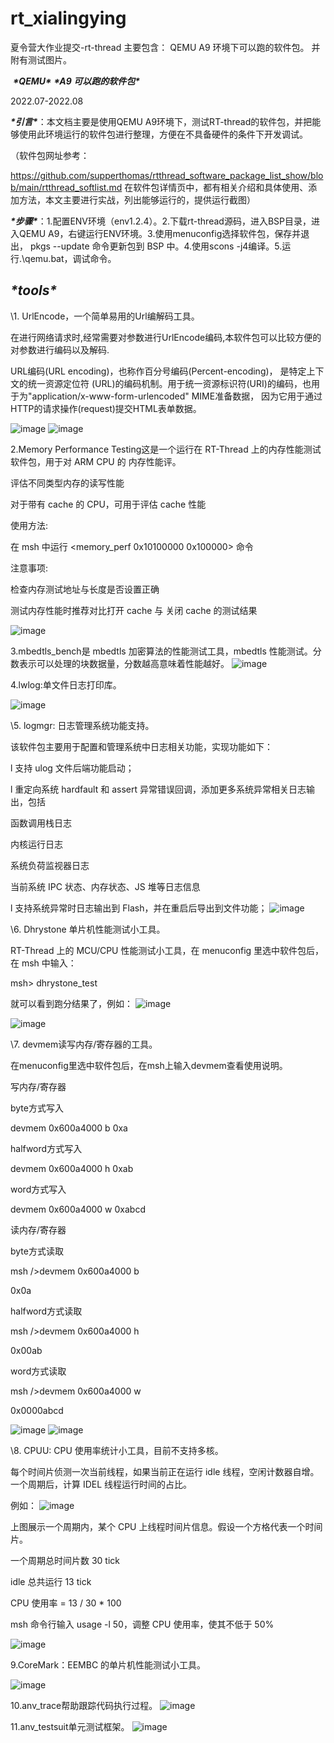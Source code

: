 # rt_xialingying

夏令营大作业提交-rt-thread
主要包含：
    QEMU A9 环境下可以跑的软件包。
    并附有测试图片。

​    ***\*QEMU\**** ***\*A9 可以跑的软件包\****

2022.07-2022.08

***\*引言\****：本文档主要是使用QEMU A9环境下，测试RT-thread的软件包，并把能够使用此环境运行的软件包进行整理，方便在不具备硬件的条件下开发调试。

（软件包网址参考：

https://github.com/supperthomas/rtthread_software_package_list_show/blob/main/rtthread_softlist.md 在软件包详情页中，都有相关介绍和具体使用、添加方法，本文主要进行实战，列出能够运行的，提供运行截图）

***\*步骤\****：1.配置ENV环境（env1.2.4）。2.下载rt-thread源码，进入BSP目录，进入QEMU A9，右键运行ENV环境。3.使用menuconfig选择软件包，保存并退出， pkgs --update 命令更新包到 BSP 中。4.使用scons -j4编译。5.运行.\qemu.bat，调试命令。

## ***\*tools\****

\1. UrlEncode，一个简单易用的Url编解码工具。

在进行网络请求时,经常需要对参数进行UrlEncode编码,本软件包可以比较方便的对参数进行编码以及解码. 

URL编码(URL encoding)，也称作百分号编码(Percent-encoding)， 是特定上下文的统一资源定位符 (URL)的编码机制。用于统一资源标识符(URI)的编码，也用于为"application/x-www-form-urlencoded" MIME准备数据， 因为它用于通过HTTP的请求操作(request)提交HTML表单数据。

![image](https://github.com/jscsd226/rt_xialingying/blob/main/IMG/11.jpg)
![image](https://github.com/jscsd226/rt_xialingying/blob/main/IMG/12.jpg)

2.Memory Performance Testing这是一个运行在 RT-Thread 上的内存性能测试软件包，用于对 ARM CPU 的 内存性能评。

评估不同类型内存的读写性能

对于带有 cache 的 CPU，可用于评估 cache 性能

使用方法: 

在 msh 中运行 <memory_perf 0x10100000 0x100000> 命令

注意事项:

检查内存测试地址与长度是否设置正确

测试内存性能时推荐对比打开 cache 与 关闭 cache 的测试结果

![image](https://github.com/jscsd226/rt_xialingying/blob/main/IMG/21.jpg)

3.mbedtls_bench是 mbedtls 加密算法的性能测试工具，mbedtls 性能测试。分数表示可以处理的块数据量，分数越高意味着性能越好。
![image](https://github.com/jscsd226/rt_xialingying/blob/main/IMG/31.jpg)

4.lwlog:单文件日志打印库。

![image](https://github.com/jscsd226/rt_xialingying/blob/main/IMG/41.jpg)

\5. logmgr: 日志管理系统功能支持。

该软件包主要用于配置和管理系统中日志相关功能，实现功能如下：

l 支持 ulog 文件后端功能启动；

l 重定向系统 hardfault 和 assert 异常错误回调，添加更多系统异常相关日志输出，包括

函数调用栈日志

内核运行日志

系统负荷监视器日志

当前系统 IPC 状态、内存状态、JS 堆等日志信息

l 支持系统异常时日志输出到 Flash，并在重启后导出到文件功能；
![image](https://github.com/jscsd226/rt_xialingying/blob/main/IMG/51.jpg)

\6. Dhrystone 单片机性能测试小工具。

RT-Thread 上的 MCU/CPU 性能测试小工具，在 menuconfig 里选中软件包后，在 msh 中输入：

msh> dhrystone_test

就可以看到跑分结果了，例如：
![image](https://github.com/jscsd226/rt_xialingying/blob/main/IMG/61.jpg)

![image](https://github.com/jscsd226/rt_xialingying/blob/main/IMG/62.jpg)

\7. devmem读写内存/寄存器的工具。

在menuconfig里选中软件包后，在msh上输入devmem查看使用说明。

写内存/寄存器

byte方式写入

devmem 0x600a4000 b 0xa

halfword方式写入

devmem 0x600a4000 h 0xab

word方式写入

devmem 0x600a4000 w 0xabcd

读内存/寄存器

byte方式读取

msh />devmem 0x600a4000 b

0x0a

halfword方式读取

msh />devmem 0x600a4000 h

0x00ab

word方式读取

msh />devmem 0x600a4000 w

0x0000abcd

![image](https://github.com/jscsd226/rt_xialingying/blob/main/IMG/71.jpg)
![image](https://github.com/jscsd226/rt_xialingying/blob/main/IMG/72.jpg)

\8. CPUU: CPU 使用率统计小工具，目前不支持多核。

每个时间片侦测一次当前线程，如果当前正在运行 idle 线程，空闲计数器自增。一个周期后，计算 IDEL 线程运行时间的占比。

例如：
![image](https://github.com/jscsd226/rt_xialingying/blob/main/IMG/81.jpg)

上图展示一个周期内，某个 CPU 上线程时间片信息。假设一个方格代表一个时间片。

一个周期总时间片数 30 tick

idle 总共运行 13 tick

CPU 使用率 = 13 / 30 * 100

msh 命令行输入 usage -l 50，调整 CPU 使用率，使其不低于 50%

![image](https://github.com/jscsd226/rt_xialingying/blob/main/IMG/82.jpg)

9.CoreMark：EEMBC 的单片机性能测试小工具。

![image](https://github.com/jscsd226/rt_xialingying/blob/main/IMG/91.jpg)

10.anv_trace帮助跟踪代码执行过程。
![image](https://github.com/jscsd226/rt_xialingying/blob/main/IMG/101.jpg)

11.anv_testsuit单元测试框架。
![image](https://github.com/jscsd226/rt_xialingying/blob/main/IMG/111.jpg)
